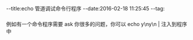 --title:echo 管道调试命令行程序
--date:2016-02-18 11:25:45
--tag:
###
例如有一个命令程序需要 ask 你很多的问题，你可以 echo y\ny\n | 注入到程序中
